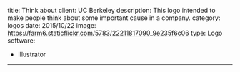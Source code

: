 title: Think about
client: UC Berkeley
description: This logo intended to make people think about some important cause in a company.
category: logos
date: 2015/10/22
image: https://farm6.staticflickr.com/5783/22211817090_9e235f6c06
type: Logo
software:
- Illustrator
---